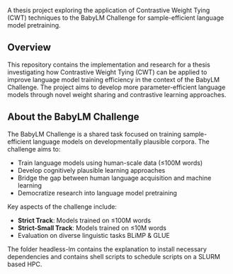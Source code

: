 A thesis project exploring the application of Contrastive Weight Tying (CWT) techniques to the BabyLM Challenge for sample-efficient language model pretraining.

## Overview

This repository contains the implementation and research for a thesis investigating how Contrastive Weight Tying (CWT) can be applied to improve language model training efficiency in the context of the BabyLM Challenge. 
The project aims to develop more parameter-efficient language models through novel weight sharing and contrastive learning approaches.

## About the BabyLM Challenge

The BabyLM Challenge is a shared task focused on training sample-efficient language models on developmentally plausible corpora. The challenge aims to:

- Train language models using human-scale data (≤100M words)
- Develop cognitively plausible learning approaches
- Bridge the gap between human language acquisition and machine learning
- Democratize research into language model pretraining

Key aspects of the challenge include:
- **Strict Track**: Models trained on ≤100M words
- **Strict-Small Track**: Models trained on ≤10M words
- Evaluation on diverse linguistic tasks BLiMP & GLUE

The folder headless-lm contains the explanation to install necessary dependencies and contains shell scripts to schedule scripts on a SLURM based HPC.
